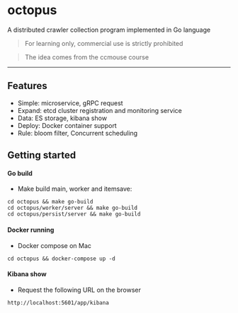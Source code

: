 # octopus
A distributed crawler collection program implemented in Go language



>For learning only, commercial use is strictly prohibited

>The idea comes from the ccmouse course
---

## Features
* Simple: microservice, gRPC request
* Expand: etcd cluster registration and monitoring service
* Data: ES storage, kibana show
* Deploy: Docker container support
* Rule: bloom filter, Concurrent scheduling

## Getting started
#### Go build
- Make build main, worker and itemsave:
```
cd octopus && make go-build
cd octopus/worker/server && make go-build
cd octopus/persist/server && make go-build
```
    
#### Docker running
- Docker compose on Mac
```
cd octopus && docker-compose up -d
```
    
#### Kibana show
- Request the following URL on the browser
```
http://localhost:5601/app/kibana
```
